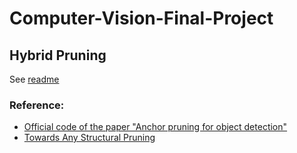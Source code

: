 # Computer-Vision-Final-Project

## Hybrid Pruning
See [readme](Hybrid_Pruning/code/readme.md)

### Reference:
- [Official code of the paper "Anchor pruning for object detection"](https://github.com/Mxbonn/anchor_pruning)
- [Towards Any Structural Pruning](https://github.com/VainF/Torch-Pruning)
